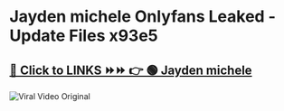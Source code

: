 
 # Jayden michele Onlyfans Leaked - Update Files x93e5

## <h2><a href="https://clipsfans.com/Jayden_michele&ref=git">🔗 Click to LINKS ⏩⏩ 👉 🟢 Jayden michele </a></h2>

<a href="https://clipsfans.com/Jayden_michele&ref=git" rel="nofollow" data-target="animated-image.originalLink"><img src="https://i.ibb.co.com/xMMVF88/686577567.gif" alt="Viral Video Original" style="max-width: 100%; display: inline-block;" data-target="animated-image.originalImage"></a>

